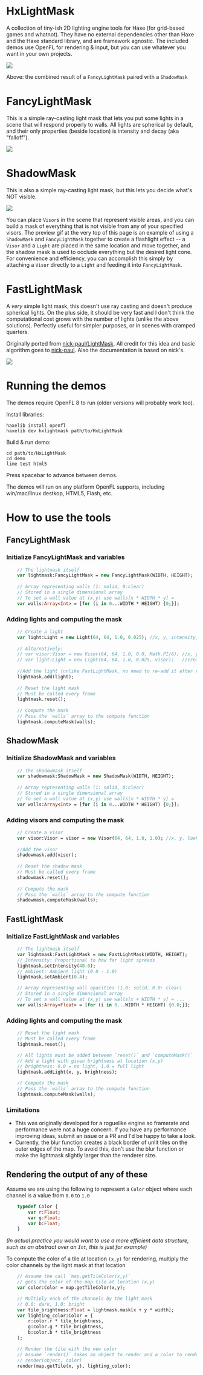 # HxLightMask
A collection of tiny-ish 2D lighting engine tools for Haxe (for grid-based games and whatnot). They have no external dependencies other than Haxe and the Haxe standard library, and are framework agnostic. The included demos use OpenFL for rendering & input, but you can use whatever you want in your own projects.

![](preview.gif)

Above: the combined result of a `FancyLightMask` paired with a `ShadowMask`

# FancyLightMask

This is a simple ray-casting light mask that lets you put some lights in a scene that will respond properly to walls. All lights are spherical by default,
and their only properties (beside location) is intensity and decay (aka "falloff").

![](fancy_lightmask.gif)

# ShadowMask

This is also a simple ray-casting light mask, but this lets you decide what's NOT visible. 

![](shadowmask.gif)

You can place `Visor`s in the scene that represent visible areas, and you can build a mask of everything that is not visible from any of your specified visors. 
The preview gif at the very top of this page is an example of using a `ShadowMask` and `FancyLightMask` together to create a flashlight effect -- a `Visor` and 
a `Light` are placed in the same location and move together, and the shadow mask is used to occlude everything but the desired light cone. For convenience and efficiency,
you can accomplish this simply by attaching a `Visor` directly to a `Light` and feeding it into `FancyLightMask`.

# FastLightMask

A *very* simple light mask, this doesn't use ray casting and doesn't produce spherical lights. On the plus side, it should be very fast and I don't think the computational cost
grows with the number of lights (unlike the above solutions). Perfectly useful for simpler purposes, or in scenes with cramped quarters.

Originally ported from [nick-paul/LightMask](https://github.com/nick-paul/LightMask). All credit for this idea and basic algorithm goes to [nick-paul](https://github.com/nick-paul). Also the documentation is based on nick's.

![](fast_lightmask.gif)

# Running the demos
The demos require OpenFL 8 to run (older versions will probably work too). 

Install libraries:
```
haxelib install openfl
haxelib dev hxlightmask path/to/HxLightMask
```

Build & run demo:
```
cd path/to/HxLightMask
cd demo
lime test html5
```

Press spacebar to advance between demos.

The demos will run on any platform OpenFL supports, including win/mac/linux destkop, HTML5, Flash, etc.

# How to use the tools

## FancyLightMask

### Initialize FancyLightMask and variables
```Haxe
	// The lightmask itself
	var lightmask:FancyLightMask = new FancyLightMask(WIDTH, HEIGHT);
	
	// Array representing walls (1: solid, 0:clear)
	// Stored in a single dimensional array
	// To set a wall value at (x,y) use walls[x * WIDTH * y] =
	var walls:Array<Int> = [for (i in 0...WIDTH * HEIGHT) {0;}];
```

### Adding lights and computing the mask

```Haxe
	// Create a light
	var light:Light = new Light(64, 64, 1.0, 0.025); //x, y, intensity, decay
	
	// Alternatively:
	// var visor:Visor = new Visor(64, 64, 1.0, 0.0, Math.PI/6); //x, y, direction vector (x), direction vector (y), field of view angle (in radians)
	// var light:Light = new Light(64, 64, 1.0, 0.025, visor);   //create a light with a visor attached, the visor will be used to mask it during light calculation
	
	//Add the light (unlike FastLightMask, no need to re-add it after reset())
	lightmask.add(light);
	
	// Reset the light mask
	// Must be called every frame
	lightmask.reset();
	
	// Compute the mask
    // Pass the `walls` array to the compute function
    lightmask.computeMask(walls);
```

## ShadowMask

### Initialize ShadowMask and variables
```Haxe
	// The shadowmask itself
	var shadowmask:ShadowMask = new ShadowMask(WIDTH, HEIGHT);
	
	// Array representing walls (1: solid, 0:clear)
	// Stored in a single dimensional array
	// To set a wall value at (x,y) use walls[x * WIDTH * y] =
	var walls:Array<Int> = [for (i in 0...WIDTH * HEIGHT) {0;}];
```

### Adding visors and computing the mask

```Haxe
	// Create a visor
	var visor:Visor = visor = new Visor(64, 64, 1.0, 1.0); //x, y, lookVectorX, lookVectorY
	
	//Add the visor
	shadowmask.add(visor);
	
	// Reset the shadow mask
	// Must be called every frame
	shadowmask.reset();
	
	// Compute the mask
	// Pass the `walls` array to the compute function
	shadowmask.computeMask(walls);
```


## FastLightMask

### Initialize FastLightMask and variables
```Haxe
    // The lightmask itself
    var lightmask:FastLightMask = new FastLightMask(WIDTH, HEIGHT);
    // Intensity: Proportional to how far light spreads
    lightmask.setIntensity(40.0);
    // Ambient: Ambient light (0.0 - 1.0)
    lightmask.setAmbient(0.4);

    // Array representing wall opacities (1.0: solid, 0.0: clear)
    // Stored in a single dimensional array
    // To set a wall value at (x,y) use walls[x + WIDTH * y] = ...
    var walls:Array<Float> = [for (i in 0...WIDTH * HEIGHT) {0.0;}];
```

### Adding lights and computing the mask

```Haxe
    // Reset the light mask
    // Must be called every frame
    lightmask.reset();

    // All lights must be added between `reset()` and `computeMask()`
    // Add a light with given brightness at location (x,y)
    // brightness: 0.0 = no light, 1.0 = full light
    lightmask.addLight(x, y, brightness);

    // Compute the mask
    // Pass the `walls` array to the compute function
    lightmask.computeMask(walls);
```

### Limitations

  - This was originally developed for a roguelike engine so framerate and performance were not a huge concern. If you have any performance improving ideas, submit an issue or a PR and I'd be happy to take a look.
  - Currently, the blur function creates a black border of unlit tiles on the outer edges of the map. To avoid this, don't use the blur function or make the lightmask slightly larger than the renderer size.

## Rendering the output of any of these

Assume we are using the following to represent a `Color` object where each channel is a value from `0.0` to `1.0`

```Haxe
    typedef Color {
        var r:Float;
        var g:Float;
        var b:Float;
    }
```

*(In actual practice you would want to use a more efficient data structure, such as an abstract over an `Int`, this is just for example)*

To compute the color of a tile at location `(x,y)` for rendering, multiply the color channels by the light mask at that location

```Haxe
    // Assume the call `map.getTileColor(x,y)`
    // gets the color of the map tile at location (x,y)
    var color:Color = map.getTileColor(x,y);

    // Multiply each of the channels by the light mask
    // 0.0: dark, 1.0: bright
    var tile_brightness:Float = lightmask.mask[x + y * width];
    var lighting_color:Color = {
        r:color.r * tile_brightness,
        g:color.g * tile_brightness,
        b:color.b * tile_brightness
    );

    // Render the tile with the new color
    // Assume `render()` takes an object to render and a color to render it
    // render(object, color)
    render(map.getTile(x, y), lighting_color);
```


